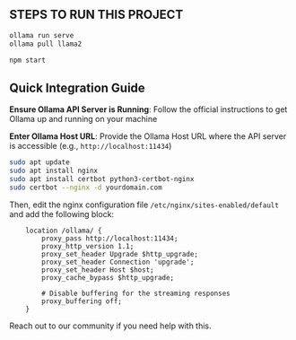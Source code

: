 ## STEPS TO RUN THIS PROJECT

```bash
ollama run serve
ollama pull llama2
```

```bash
npm start
```

## Quick Integration Guide

**Ensure Ollama API Server is Running**: Follow the official instructions to get Ollama up and running on your machine

**Enter Ollama Host URL**: Provide the Ollama Host URL where the API server is accessible (e.g., `http://localhost:11434`)

```bash
sudo apt update
sudo apt install nginx
sudo apt install certbot python3-certbot-nginx
sudo certbot --nginx -d yourdomain.com
```

Then, edit the nginx configuration file `/etc/nginx/sites-enabled/default` and add the following block:

```nginx
    location /ollama/ {
        proxy_pass http://localhost:11434;
        proxy_http_version 1.1;
        proxy_set_header Upgrade $http_upgrade;
        proxy_set_header Connection 'upgrade';
        proxy_set_header Host $host;
        proxy_cache_bypass $http_upgrade;

        # Disable buffering for the streaming responses
        proxy_buffering off;
    }
```

Reach out to our community if you need help with this.

<br/>

